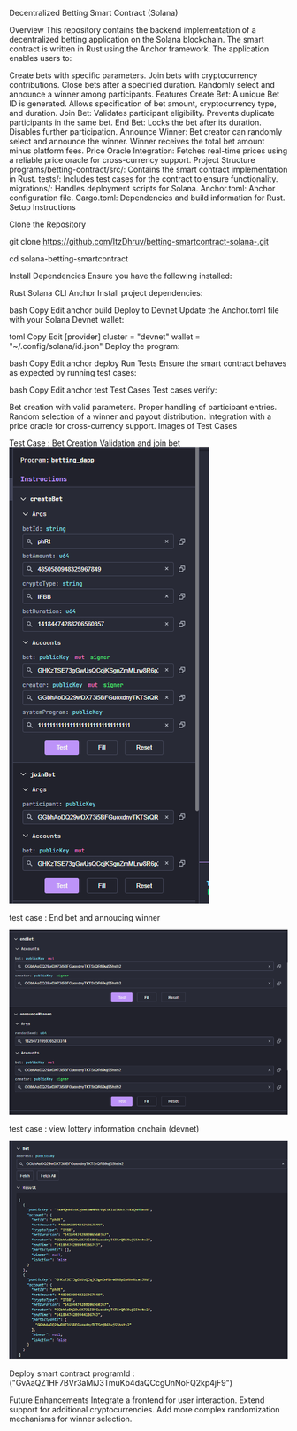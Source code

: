 Decentralized Betting Smart Contract (Solana)

Overview
This repository contains the backend implementation of a decentralized betting application on the Solana blockchain. The smart contract is written in Rust using the Anchor framework. The application enables users to:

Create bets with specific parameters.
Join bets with cryptocurrency contributions.
Close bets after a specified duration.
Randomly select and announce a winner among participants.
Features
Create Bet:
A unique Bet ID is generated.
Allows specification of bet amount, cryptocurrency type, and duration.
Join Bet:
Validates participant eligibility.
Prevents duplicate participants in the same bet.
End Bet:
Locks the bet after its duration.
Disables further participation.
Announce Winner:
Bet creator can randomly select and announce the winner.
Winner receives the total bet amount minus platform fees.
Price Oracle Integration:
Fetches real-time prices using a reliable price oracle for cross-currency support.
Project Structure
programs/betting-contract/src/: Contains the smart contract implementation in Rust.
tests/: Includes test cases for the contract to ensure functionality.
migrations/: Handles deployment scripts for Solana.
Anchor.toml: Anchor configuration file.
Cargo.toml: Dependencies and build information for Rust.
Setup Instructions

Clone the Repository

git clone https://github.com/ItzDhruv/betting-smartcontract-solana-.git

cd solana-betting-smartcontract


Install Dependencies Ensure you have the following installed:

Rust
Solana CLI
Anchor
Install project dependencies:

bash
Copy
Edit
anchor build
Deploy to Devnet Update the Anchor.toml file with your Solana Devnet wallet:

toml
Copy
Edit
[provider]
cluster = "devnet"
wallet = "~/.config/solana/id.json"
Deploy the program:

bash
Copy
Edit
anchor deploy
Run Tests Ensure the smart contract behaves as expected by running test cases:

bash
Copy
Edit
anchor test
Test Cases
Test cases verify:

Bet creation with valid parameters.
Proper handling of participant entries.
Random selection of a winner and payout distribution.
Integration with a price oracle for cross-currency support.
Images of Test Cases




Test Case : Bet Creation Validation and join bet 
![img alt](https://github.com/ItzDhruv/betting-smartcontract-solana-/blob/548653e476579259e27dcd7ce49c5f821de2dbfc/Screenshot%202025-01-23%20172538.png)



test case : End bet and annoucing winner 

![img alt](https://github.com/ItzDhruv/betting-smartcontract-solana-/blob/36fd143ed1b2ff2b25d8f7218a6b75a101c013ae/Screenshot%202025-01-23%20173212.png)

test case : view lottery information onchain (devnet)

![img alt](https://github.com/ItzDhruv/betting-smartcontract-solana-/blob/36fd143ed1b2ff2b25d8f7218a6b75a101c013ae/Screenshot%202025-01-23%20173227.png)


Deploy smart contract programId : ("GvAaQZ1HF7BVr3aMiJ3TmuKb4daQCcgUnNoFQ2kp4jF9") 

Future Enhancements
Integrate a frontend for user interaction.
Extend support for additional cryptocurrencies.
Add more complex randomization mechanisms for winner selection.
